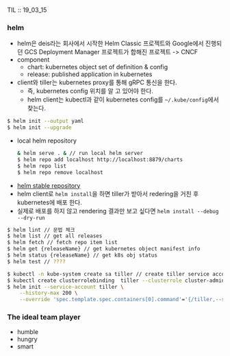 TIL :: 19_03_15

### helm
- helm은 deis라는 회사에서 시작한 Helm Classic 프로젝트와 Google에서 진행되던 GCS Deployment Manager 프로젝트가 합해진 프로젝트 -> CNCF
- component
  - chart: kubernetes object set of definition & config
  - release: published application in kubernetes
- client와 tiller는 kubernetes proxy를 통해 gRPC 통신을 한다.
  - 즉, kubernetes config 위치를 알 고 있어야 한다.
  - helm client는 kubectl과 같이 kubernetes config를 ```~/.kube/config```에서 찾는다.

```bash
$ helm init --output yaml
$ helm init --upgrade
```

- local helm repository
  ```bash
  & helm serve . & // run local helm server
  $ helm repo add localhost http://localhost:8879/charts
  $ helm repo list
  $ helm repo remove localhost
  ```
- [helm stable repository](https://github.com/helm/charts/tree/master/stable)
- helm client로 ```helm install```을 하면 tiller가 받아서 redering을 거친 후 kubernetes에 배포 한다.
- 실제로 배포를 하지 않고 rendering 결과만 보고 싶다면 ```helm install --debug --dry-run```
```bash
$ helm lint // 문법 체크
$ helm list // get all releases
$ helm fetch // fetch repo item list
$ helm get {releaseName} // get kubernetes object manifest info
$ helm status {releaseName} // get k8s obj status
$ helm test // ????
```

```bash
$ kubectl -n kube-system create sa tiller // create tiller service account
$ kubectl create clusterrolebinding  tiller --clusterrole cluster-admin --serviceaccount=kube-system:tiller // bind cluster-admin role to tiller
$ helm init --service-account tiller \
    --history-max 200 \
    --override 'spec.template.spec.containers[0].command'='{/tiller,--storage=secret}'
```

### The ideal team player
- humble
- hungry
- smart